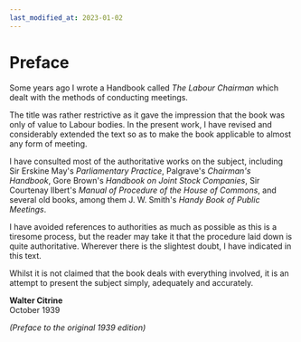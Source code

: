 ```yaml
---
last_modified_at: 2023-01-02
---
```


# Preface

Some years ago I wrote a Handbook called *The Labour Chairman* which dealt with the methods of conducting meetings.

The title was rather restrictive as it gave the impression that the book was only of value to Labour bodies. In the present work, I have revised and considerably extended the text so as to make the book applicable to almost any form of meeting.

I have consulted most of the authoritative works on the subject, including Sir Erskine May's *Parliamentary Practice*, Palgrave's *Chairman's Handbook*, Gore Brown's *Handbook on Joint Stock Companies*, Sir Courtenay Ilbert's *Manual of Procedure of the House of Commons*, and several old books, among them J. W. Smith's *Handy Book of Public Meetings*.

I have avoided references to authorities as much as possible as this is a tiresome process, but the reader may take it that the procedure laid down is quite authoritative. Wherever there is the slightest doubt, I have indicated in this text.

Whilst it is not claimed that the book deals with everything involved, it is an attempt to present the subject simply, adequately and accurately.

**Walter Citrine**  
October 1939

*(Preface to the original 1939 edition)*
